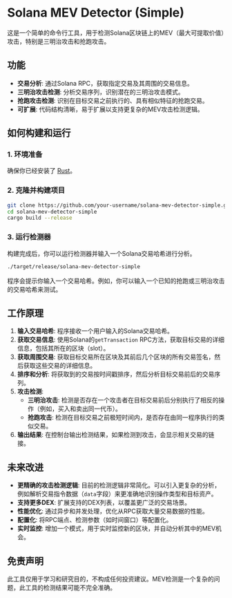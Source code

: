 # Solana MEV Detector (Simple)

这是一个简单的命令行工具，用于检测Solana区块链上的MEV（最大可提取价值）攻击，特别是三明治攻击和抢跑攻击。

## 功能

- **交易分析**: 通过Solana RPC，获取指定交易及其周围的交易信息。
- **三明治攻击检测**: 分析交易序列，识别潜在的三明治攻击模式。
- **抢跑攻击检测**: 识别在目标交易之前执行的、具有相似特征的抢跑交易。
- **可扩展**: 代码结构清晰，易于扩展以支持更复杂的MEV攻击检测逻辑。

## 如何构建和运行

### 1. 环境准备

确保你已经安装了 [Rust](https://www.rust-lang.org/tools/install)。

### 2. 克隆并构建项目

```bash
git clone https://github.com/your-username/solana-mev-detector-simple.git
cd solana-mev-detector-simple
cargo build --release
```

### 3. 运行检测器

构建完成后，你可以运行检测器并输入一个Solana交易哈希进行分析。

```bash
./target/release/solana-mev-detector-simple
```

程序会提示你输入一个交易哈希。例如，你可以输入一个已知的抢跑或三明治攻击的交易哈希来测试。

## 工作原理

1.  **输入交易哈希**: 程序接收一个用户输入的Solana交易哈希。
2.  **获取交易信息**: 使用Solana的`getTransaction` RPC方法，获取目标交易的详细信息，包括其所在的区块（slot）。
3.  **获取周围交易**: 获取目标交易所在区块及其前后几个区块的所有交易签名，然后获取这些交易的详细信息。
4.  **排序和分析**: 将获取到的交易按时间戳排序，然后分析目标交易前后的交易序列。
5.  **攻击检测**:
    - **三明治攻击**: 检测是否存在一个攻击者在目标交易前后分别执行了相反的操作（例如，买入和卖出同一代币）。
    - **抢跑攻击**: 检测在目标交易之前极短时间内，是否存在由同一程序执行的类似交易。
6.  **输出结果**: 在控制台输出检测结果，如果检测到攻击，会显示相关交易的链接。

## 未来改进

- **更精确的攻击检测逻辑**: 目前的检测逻辑非常简化。可以引入更复杂的分析，例如解析交易指令数据（`data`字段）来更准确地识别操作类型和目标资产。
- **支持更多DEX**: 扩展支持的DEX列表，以覆盖更广泛的交易场景。
- **性能优化**: 通过异步和并发处理，优化从RPC获取大量交易数据的性能。
- **配置化**: 将RPC端点、检测参数（如时间窗口）等配置化。
- **实时监控**: 增加一个模式，用于实时监控新的区块，并自动分析其中的MEV机会。

## 免责声明

此工具仅用于学习和研究目的，不构成任何投资建议。MEV检测是一个复杂的问题，此工具的检测结果可能不完全准确。
